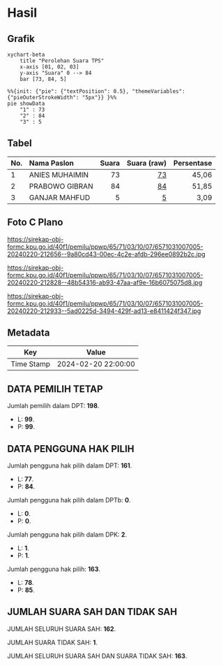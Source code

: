 # Hasil

## Grafik

```mermaid
xychart-beta
    title "Perolehan Suara TPS"
    x-axis [01, 02, 03]
    y-axis "Suara" 0 --> 84
    bar [73, 84, 5]
```

```mermaid
%%{init: {"pie": {"textPosition": 0.5}, "themeVariables": {"pieOuterStrokeWidth": "5px"}} }%%
pie showData
    "1" : 73
    "2" : 84
    "3" : 5
```

## Tabel

| No. | Nama Paslon    | Suara | Suara (raw) | Persentase |
|:--- |:-------------- | -----:| -----------:| ----------:|
| 1   | ANIES MUHAIMIN | 73    | [73][p-1]   | 45,06      |
| 2   | PRABOWO GIBRAN | 84    | [84][p-2]   | 51,85      |
| 3   | GANJAR MAHFUD  | 5     | [5][p-3]    | 3,09       |


[p-1]: https://github.com/gigit-pemilu/pemilu-2024-65-kalimantan-utara/blob/main/pilpres/hitung-suara/sub/65-kalimantan-utara/sub/71-kota-tarakan/sub/03-tarakan-timur/sub/1007-mamburungan-timur/sub/005-tps/sub/paslon-1.txt
[p-2]: https://github.com/gigit-pemilu/pemilu-2024-65-kalimantan-utara/blob/main/pilpres/hitung-suara/sub/65-kalimantan-utara/sub/71-kota-tarakan/sub/03-tarakan-timur/sub/1007-mamburungan-timur/sub/005-tps/sub/paslon-2.txt
[p-3]: https://github.com/gigit-pemilu/pemilu-2024-65-kalimantan-utara/blob/main/pilpres/hitung-suara/sub/65-kalimantan-utara/sub/71-kota-tarakan/sub/03-tarakan-timur/sub/1007-mamburungan-timur/sub/005-tps/sub/paslon-3.txt

## Foto C Plano

https://sirekap-obj-formc.kpu.go.id/40f1/pemilu/ppwp/65/71/03/10/07/6571031007005-20240220-212656--9a80cd43-00ec-4c2e-afdb-296ee0892b2c.jpg

https://sirekap-obj-formc.kpu.go.id/40f1/pemilu/ppwp/65/71/03/10/07/6571031007005-20240220-212828--48b54316-ab93-47aa-af9e-16b6075075d8.jpg

https://sirekap-obj-formc.kpu.go.id/40f1/pemilu/ppwp/65/71/03/10/07/6571031007005-20240220-212933--5ad0225d-3494-429f-ad13-e8411424f347.jpg


## Metadata

| Key        | Value               |
| ---------- | ------------------- |
| Time Stamp | 2024-02-20 22:00:00 |


## DATA PEMILIH TETAP

Jumlah pemilih dalam DPT: **198**.
 * L: **99**.
 * P: **99**.

## DATA PENGGUNA HAK PILIH

Jumlah pengguna hak pilih dalam DPT: **161**.
 * L: **77**.
 * P: **84**.

Jumlah pengguna hak pilih dalam DPTb: **0**.
 * L: **0**.
 * P: **0**.

Jumlah pengguna hak pilih dalam DPK: **2**.
 * L: **1**.
 * P: **1**.

Jumlah pengguna hak pilih: **163**.
 * L: **78**.
 * P: **85**.

## JUMLAH SUARA SAH DAN TIDAK SAH

JUMLAH SELURUH SUARA SAH: **162**.

JUMLAH SUARA TIDAK SAH: **1**.

JUMLAH SELURUH SUARA SAH DAN SUARA TIDAK SAH: **163**.


